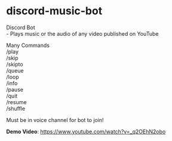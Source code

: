 # discord-music-bot

Discord Bot
<br>- Plays music or the audio of any video published on YouTube
 
Many Commands
<br>  /play
<br>  /skip
<br>  /skipto
<br>  /queue
<br>  /loop
<br>  /info
<br>  /pause
<br>  /quit
<br>  /resume
<br>  /shuffle
  
Must be in voice channel for bot to join!

**Demo Video**: https://www.youtube.com/watch?v=_q2OEhN2obo
